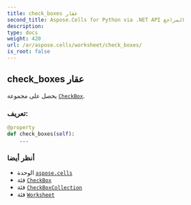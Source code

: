 ```yaml
---
title: check_boxes عقار
second_title: Aspose.Cells for Python via .NET API المراجع
description:
type: docs
weight: 420
url: /ar/aspose.cells/worksheet/check_boxes/
is_root: false
---
```

##  check_boxes عقار

يحصل على مجموعة [`CheckBox`](/cells/python-net/ar/aspose.cells.drawing/checkbox).
###  تعريف:
```python
@property
def check_boxes(self):
    ...
```

###  أنظر أيضا
* الوحدة [`aspose.cells`](../../)
* فئة [`CheckBox`](/cells/python-net/ar/aspose.cells.drawing/checkbox)
* فئة [`CheckBoxCollection`](/cells/python-net/ar/aspose.cells.drawing/checkboxcollection)
* فئة [`Worksheet`](/cells/python-net/ar/aspose.cells/worksheet)
